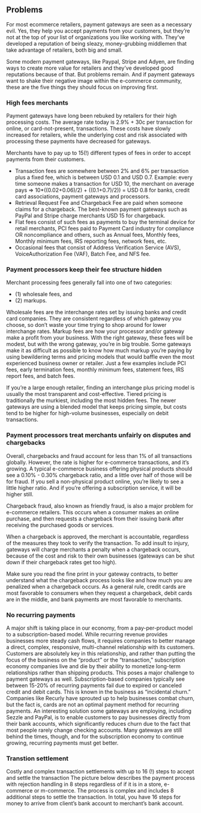 ## Problems

For most ecommerce retailers, payment gateways are seen as a necessary evil. Yes, they help you accept payments from your customers, but they’re not at the top of your list of organizations you like working with. They’ve developed a reputation of being sleazy, money-grubbing middlemen that take advantage of retailers, both big and small.

Some modern payment gateways, like Paypal, Stripe and Adyen, are finding ways to create more value for retailers and they’ve developed good reputations because of that. But problems remain. And if payment gateways want to shake their negative image within the e-commerce community, these are the five things they should focus on improving first.

### High fees merchants

Payment gateways have long been rebuked by retailers for their high processing costs. The average rate today is 2.9% + 30c per transaction for online, or card-not-present, transactions. These costs have slowly increased for retailers, while the underlying cost and risk associated with processing these payments have decreased for gateways.

Merchants have to pay up to 15(!) different types of fees in order to accept payments from their customers.

- Transaction fees are somewhere between 2% and 6% per transaction plus a fixed fee, which is between USD 0.1 and USD 0.7. Example: every time someone makes a transaction for USD 10, the merchant on average pays => 10*((0.02+0.06)/2) + ((0.1+0.7)/2)) = USD 0.8 for banks, credit card associations, payment gateways and processors.
- Retrieval Request Fee and Chargeback Fee are paid when someone claims for a chargeback. The best-known payment gateways such as PayPal and Stripe charge merchants USD 15 for chargeback.
- Flat fees consist of such fees as payments to buy the terminal device for retail merchants, PCI fees paid to Payment Card industry for compliance OR noncompliance and others, such as Annual fees, Monthly fees, Monthly minimum fees, IRS reporting fees, network fees, etc.
- Occasional fees that consist of Address Verification Service (AVS), VoiceAuthorization Fee (VAF), Batch Fee, and NFS fee.

### Payment processors keep their fee  structure hidden
Merchant processing fees generally fall into one of two categories: 
- (1) wholesale fees, and 
- (2) markups. 

Wholesale fees are the interchange rates set by issuing banks and credit card companies.
They are consistent regardless of which gateway you choose, so don’t waste your time trying to shop around for lower interchange rates. 
Markup fees are how your processor and/or gateway make a profit from your business. With the right gateway, these fees will be modest, but with the wrong gateway, you’re in big trouble. Some gateways make it as difficult as possible to know how much markup you’re paying by using bewildering terms and pricing models that would baffle even the most experienced business owner or retailer. Just a few examples include PCI fees, early termination fees, monthly minimum fees, statement fees, IRS report fees, and batch fees.

If you’re a large enough retailer, finding an interchange plus pricing model is usually the most transparent and cost-effective. Tiered pricing is traditionally the murkiest, including the most hidden fees. The newer gateways are using a blended model that keeps pricing simple, but costs tend to be higher for high-volume businesses, especially on debit transactions.

### Payment processors treat merchants unfairly on disputes and chargebacks
Overall, chargebacks and fraud account for less than 1% of all transactions globally. However, the rate is higher for e-commerce transactions, and it’s growing. A typical e-commerce business offering physical products should see a 0.10% - 0.30% chargeback ratio, and a little over half of those will be for fraud. If you sell a non-physical product online, you’re likely to see a little higher ratio. And if you’re offering a subscription service, it will be higher still.

Chargeback fraud, also known as friendly fraud, is also a major problem for e-commerce retailers. This occurs when a consumer makes an online purchase, and then requests a chargeback from their issuing bank after receiving the purchased goods or services.

When a chargeback is approved, the merchant is accountable, regardless of the measures they took to verify the transaction. To add insult to injury, gateways will charge merchants a penalty when a chargeback occurs, because of the cost and risk to their own businesses (gateways can be shut down if their chargeback rates get too high).

Make sure you read the fine print in your gateway contracts, to better understand what the chargeback process looks like and how much you are penalized when a chargeback occurs. As a general rule, credit cards are most favorable to consumers when they request a chargeback, debit cards are in the middle, and bank payments are most favorable to merchants.

### No recurring payments
A major shift is taking place in our economy, from a pay-per-product model to a subscription-based model. While recurring revenue provides businesses more steady cash flows, it requires companies to better manage a direct, complex, responsive, multi-channel relationship with its customers. Customers are absolutely key in this relationship, and rather than putting the focus of the business on the “product” or the “transaction,” subscription economy companies live and die by their ability to monetize long-term relationships rather than shipping products.
This poses a major challenge to payment gateways as well. Subscription-based companies typically see between 15-20% of recurring payments fail due to expired or canceled credit and debit cards. This is known in the business as “incidental churn.” Companies like Recurly have sprouted up to help businesses combat churn, but the fact is, cards are not an optimal payment method for recurring payments. An interesting solution some gateways are employing, including Sezzle and PayPal, is to enable customers to pay businesses directly from their bank accounts, which significantly reduces churn due to the fact that most people rarely change checking accounts. Many gateways are still behind the times, though, and for the subscription economy to continue growing, recurring payments must get better.


### Transtion settlement
Costly and complex transaction settlements with up to 16 (!) steps to accept and settle the transaction
The picture below describes the payment process with rejection handling in 8 steps regardless of if it is in a store, e-commerce or m-commerce. The process is complex and includes 8 additional steps to settle the transaction. In total, you have 16 steps for money to arrive from client’s bank account to merchant’s bank account.
